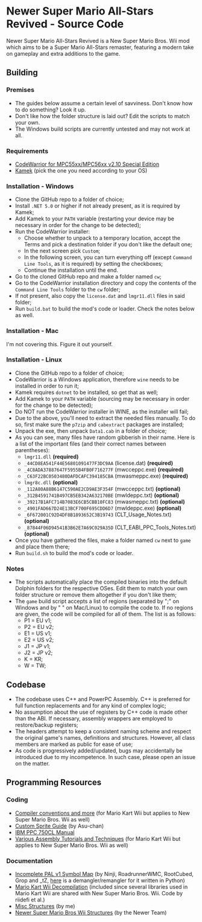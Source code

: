 # Newer Super Mario All-Stars Revived - Source Code

Newer Super Mario All-Stars Revived is a New Super Mario Bros. Wii mod which aims to be a Super Mario All-Stars remaster, featuring a modern take on gameplay and extra additions to the game.

## Building

### Premises

- The guides below assume a certain level of savviness. Don't know how to do something? Look it up.
- Don't like how the folder structure is laid out? Edit the scripts to match your own.
- The Windows build scripts are currently untested and may not work at all.

### Requirements

- [CodeWarrior for MPC55xx/MPC56xx v2.10 Special Edition](https://www.nxp.com/lgfiles/devsuites/PowerPC/CW55xx_v2_10_SE.exe)
- [Kamek](https://github.com/Lord-Giganticus/Kamek/releases) (pick the one you need according to your OS)

### Installation - Windows

* Clone the GitHub repo to a folder of choice;
* Install `.NET 5.0` or higher if not already present, as it is required by Kamek;
* Add Kamek to your `PATH` variable (restarting your device may be necessary in order for the change to be detected);
* Run the CodeWarrior installer:
    - Choose whether to unpack to a temporary location, accept the Terms and pick a destination folder if you don't like the default one;
    - In the next screen pick `Custom`;
    - In the following screen, you can turn everything off (except `Command Line Tools`, as it is required) by setting the checkboxes;
    - Continue the installation until the end.
* Go to the cloned GitHub repo and make a folder named `cw`;
* Go to the CodeWarrior installation directory and copy the contents of the `Command Line Tools` folder to the `cw` folder;
* If not present, also copy the `license.dat` and `lmgr11.dll` files in said folder;
* Run `build.bat` to build the mod's code or loader. Check the notes below as well.

### Installation - Mac

I'm not covering this. Figure it out yourself.

### Installation - Linux

* Clone the GitHub repo to a folder of choice;
* CodeWarrior is a Windows application, therefore `wine` needs to be installed in order to run it;
* Kamek requires `dotnet` to be installed, so get that as well;
* Add Kamek to your `PATH` variable (sourcing may be necessary in order for the change to be detected);
* Do NOT run the CodeWarrior installer in WINE, as the installer will fail;
* Due to the above, you'll need to extract the needed files manually. To do so, first make sure the `p7zip` and `cabextract` packages are installed;
* Unpack the exe, then unpack `Data1.cab` in a folder of choice;
* As you can see, many files have random gibberish in their name. Here is a list of the important files (and their correct names between parentheses):
    - `lmgr11.dll` **(required)**
    - `_44CD8EA541F44E56801091477F3DC9AA` (license.dat) **(required)**
    - `_4C8ADA37887647F5955B4FB0F716277F` (mwcceppc.exe) **(required)**
    - `_C63F22BC0503480DAFDCAFC394185CBA` (mwasmeppc.exe) **(required)**
    - `lmgr8c.dll` **(optional)**
    - `_112A80A88B6147C590AE2CD9AE3F354F` (mwcceppc.txt) **(optional)**
    - `_312B4591741B497CB5EB342A632170BE` (mwldeppc.txt) **(optional)**
    - `_39217B1AFC714B7083E6CB5CBB10FC83` (mwasmeppc.txt) **(optional)**
    - `_4901FAD667D24E13BCF700F695CDD6D7` (mwldeppc.exe) **(optional)**
    - `_6F672001C92D4DF8B1893652C3B19743` (CLT_Usage_Notes.txt) **(optional)**
    - `_87844F06D94541B3B62E7A69C029A35D` (CLT_EABI_PPC_Tools_Notes.txt) **(optional)**
* Once you have gathered the files, make a folder named `cw` next to `game` and place them there;
* Run `build.sh` to build the mod's code or loader.

### Notes

* The scripts automatically place the compiled binaries into the default Dolphin folders for the respective OSes. Edit them to match your own folder structure or remove them altogether if you don't like them;
* The `game` build script accepts a list of regions (separated by ";" on Windows and by " " on Mac/Linux) to compile the code to. If no regions are given, the code will be compiled for all of them. The list is as follows:
    - P1 = EU v1;
    - P2 = EU v2;
    - E1 = US v1;
    - E2 = US v2;
    - J1 = JP v1;
    - J2 = JP v2;
    - K = KR;
    - W = TW;

## Codebase

- The codebase uses C++ and PowerPC Assembly. C++ is preferred for full function replacements and for any kind of complex logic;
- No assumption about the use of registers by C++ code is made other than the ABI. If necessary, assembly wrappers are employed to restore/backup registers;
- The headers attempt to keep a consistent naming scheme and respect the original game's names, definitions and structures. However, all class members are marked as public for ease of use;
- As code is progressively added/updated, bugs may accidentally be introduced due to my incompetence. In such case, please open an issue on the matter.

## Programming Resources

### Coding

- [Compiler conventions and more](http://wiki.tockdom.com/wiki/Compiler) (for Mario Kart Wii but applies to New Super Mario Bros. Wii as well)
- [Custom Sprite Guide](https://docs.google.com/document/d/1-KQhmawgy0da8ijdzL6d7zrlMRBX3_UOm-oShqFvuYc) (by Asu-chan)
- [IBM PPC 750CL Manual](https://fail0verflow.com/media/files/ppc_750cl.pdf)
- [Various Assembly Tutorials and Techniques](https://mkwii.com/forumdisplay.php?fid=50) (for Mario Kart Wii but applies to New Super Mario Bros. Wii as well)

### Documentation
- [Incomplete PAL v1 Symbol Map](https://cdn.discordapp.com/attachments/880441593549688884/930223706754670703/nsmbw_P1_ghidra.map) (by Ninji, RoadrunnerWMC, RootCubed, Grop and _tZ, [here](https://gist.github.com/RootCubed/8f8102fe6cf4ed79a45f1dfe23020a06) is a demangler/remangler for it written in Python)
- [Mario Kart Wii Decompilation](https://github.com/riidefi/mkw) (included since several libraries used in Mario Kart Wii are shared with New Super Mario Bros. Wii. Code by riidefi et al.)
- [Misc Structures](https://github.com/CLF78/NSMBW-Documentation) (by me)
- [Newer Super Mario Bros Wii Structures](https://github.com/Newer-Team/NewerSMBW/tree/no-translations/Kamek/include) (by the Newer Team)
